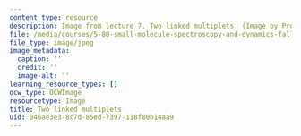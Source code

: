 ```yaml
---
content_type: resource
description: Image from lecture 7. Two linked multiplets. (Image by Prof. Robert Field.)
file: /media/courses/5-80-small-molecule-spectroscopy-and-dynamics-fall-2008/046ae3e38c7d85ed7397118f80b14aa9_chp_2_link_multi.jpg
file_type: image/jpeg
image_metadata:
  caption: ''
  credit: ''
  image-alt: ''
learning_resource_types: []
ocw_type: OCWImage
resourcetype: Image
title: Two linked multiplets
uid: 046ae3e3-8c7d-85ed-7397-118f80b14aa9
---
```


